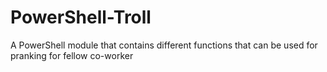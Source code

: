 # PowerShell-Troll
A PowerShell module that contains different functions that can be used for pranking for fellow co-worker

